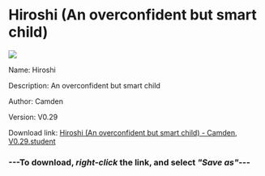 # Hiroshi (An overconfident but smart child)

<img src = "https://raw.githubusercontent.com/Arbiter1223/Daigaku-Gurashi-Custom-Students/master/Students/Files/Hiroshi%20(An%20overconfident%20but%20smart%20child).png">

Name: Hiroshi

Description: An overconfident but smart child

Author: Camden

Version: V0.29

Download link: <a href="https://raw.githubusercontent.com/Arbiter1223/Daigaku-Gurashi-Custom-Students/master/Students/Files/Hiroshi%20(An%20overconfident%20but%20smart%20child)%20-%20Camden%2C%20V0.29.student">Hiroshi (An overconfident but smart child) - Camden, V0.29.student</a>

### ---**To download, _right-click_ the link, and select _"Save as"_**---
